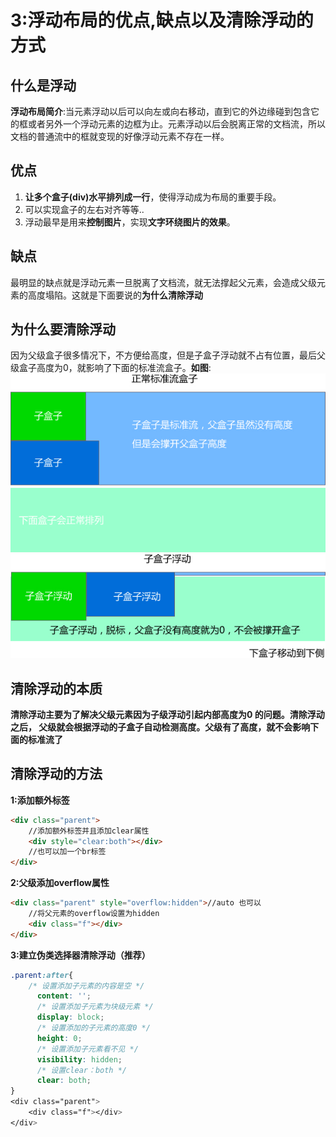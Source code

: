 #  3:浮动布局的优点,缺点以及清除浮动的方式
## 什么是浮动
**浮动布局简介**:当元素浮动以后可以向左或向右移动，直到它的外边缘碰到包含它的框或者另外一个浮动元素的边框为止。元素浮动以后会脱离正常的文档流，所以文档的普通流中的框就变现的好像浮动元素不存在一样。

## 优点
1. **让多个盒子(div)水平排列成一行**，使得浮动成为布局的重要手段。
2. 可以实现盒子的左右对齐等等..
3. 浮动最早是用来**控制图片**，实现**文字环绕图片的效果**。

## 缺点
最明显的缺点就是浮动元素一旦脱离了文档流，就无法撑起父元素，会造成父级元素的高度塌陷。这就是下面要说的**为什么清除浮动**

## 为什么要清除浮动
因为父级盒子很多情况下，不方便给高度，但是子盒子浮动就不占有位置，最后父级盒子高度为0，就影响了下面的标准流盒子。**如图**:<br>
![clearflot1](../images/clearflot1.jpg)
![clearflot2](../images/clearfloat2.jpg)


## 清除浮动的本质
**清除浮动主要为了解决父级元素因为子级浮动引起内部高度为0 的问题。清除浮动之后， 父级就会根据浮动的子盒子自动检测高度。父级有了高度，就不会影响下面的标准流了**

## 清除浮动的方法
**1:添加额外标签**
``` html
<div class="parent">
    //添加额外标签并且添加clear属性
    <div style="clear:both"></div>
    //也可以加一个br标签
</div>
```
**2:父级添加overflow属性**
``` html
<div class="parent" style="overflow:hidden">//auto 也可以
    //将父元素的overflow设置为hidden
    <div class="f"></div>
</div>
```
**3:建立伪类选择器清除浮动（推荐）**
``` css
.parent:after{
    /* 设置添加子元素的内容是空 */
      content: '';  
      /* 设置添加子元素为块级元素 */
      display: block;
      /* 设置添加的子元素的高度0 */
      height: 0;
      /* 设置添加子元素看不见 */
      visibility: hidden;
      /* 设置clear：both */
      clear: both;
}
<div class="parent">
    <div class="f"></div>
</div>
```
